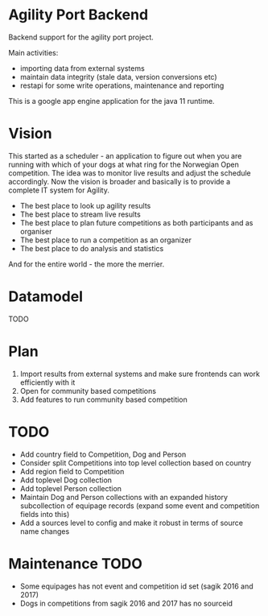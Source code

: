 Agility Port Backend
=====================

Backend support for the agility port project. 

Main activities: 

* importing data from external systems
* maintain data integrity (stale data, version conversions etc)
* restapi for some write operations, maintenance and reporting 
 
This is a google app engine application for the java 11 runtime.

# Vision
This started as a scheduler - an application to figure out when you are
running with which of your dogs at what ring for the Norwegian Open competition. 
The idea was to monitor live results and adjust the schedule accordingly. 
Now the vision is broader and basically is to provide a complete IT system for Agility. 

* The best place to look up agility results
* The best place to stream live results
* The best place to plan future competitions as both participants and as organiser
* The best place to run a competition as an organizer
* The best place to do analysis and statistics

And for the entire world - the more the merrier.  

# Datamodel
TODO

# Plan
1. Import results from external systems and make sure frontends can work efficiently with it 
2. Open for community based competitions
3. Add features to run community based competition

# TODO
* Add country field to Competition, Dog and Person
* Consider split Competitions into top level collection based on country
* Add region field to Competition
* Add toplevel Dog collection
* Add toplevel Person collection
* Maintain Dog and Person collections with an expanded history subcollection of equipage records (expand some event and competition fields into this)
* Add a sources level to config and make it robust in terms of source name changes

# Maintenance TODO
* Some equipages has not event and competition id set (sagik 2016 and 2017)
* Dogs in competitions from sagik 2016 and 2017 has no sourceid